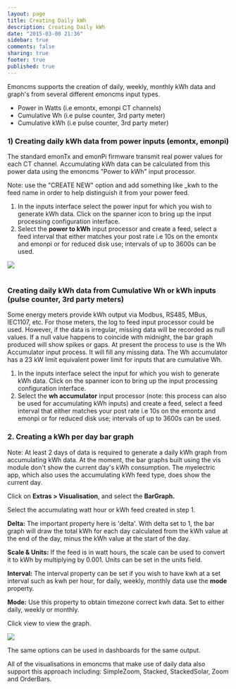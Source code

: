 ```yaml
---
layout: page
title: Creating Daily kWh
description: Creating Daily kWh
date: "2015-03-08 21:36"
sidebar: true
comments: false
sharing: true
footer: true
published: true
---
```


Emoncms supports the creation of daily, weekly, monthly kWh data and graph's from several different emoncms input types.

- Power in Watts (i.e emontx, emonpi CT channels)
- Cumulative Wh (i.e pulse counter, 3rd party meter)
- Cumulative kWh (i.e pulse counter, 3rd party meter)

### 1) Creating daily kWh data from power inputs (emontx, emonpi)

The standard emonTx and emonPi firmware transmit real power values for each CT channel. Accumulating kWh data can be calculated from this power data using the emoncms "Power to kWh" input processor.

Note: use the "CREATE NEW" option and add something like _kwh to the feed name in order to help distinguish it from your power feed.

1. In the inputs interface select the power input for which you wish to generate kWh data. Click on the spanner icon to bring up the input processing configuration interface.
2. Select the **power to kWh** input processor and create a feed, select a feed interval that either matches your post rate i.e 10s on the emontx and emonpi or for reduced disk use; intervals of up to 3600s can be used.

<img src="https://emoncms.org/Modules/site/inputprocessing.png" /><br><br>

### Creating daily kWh data from Cumulative Wh or kWh inputs (pulse counter, 3rd party meters)

Some energy meters provide kWh output via Modbus, RS485, MBus, IEC1107, etc. For those meters, the log to feed input processor could be used. However, if the data is irregular, missing data will be recorded as null values. If a null value happens to coincide with midnight, the bar graph produced will show spikes or gaps. At present the process to use is the Wh Accumulator input process. It will fill any missing data. The Wh accumulator has a 23 kW limit equivalent power limit for inputs that are cumulative Wh.

1. In the inputs interface select the input for which you wish to generate kWh data. Click on the spanner icon to bring up the input processing configuration interface.
2. Select the **wh accumulator** input processor (note: this process can also be used for accumulating kWh inputs) and create a feed, select a feed interval that either matches your post rate i.e 10s on the emontx and emonpi or for reduced disk use; intervals of up to 3600s can be used.

### 2. Creating a kWh per day bar graph

Note: At least 2 days of data is required to generate a daily kWh graph from accumulating kWh data. At the moment, the bar graphs built using the vis module don't show the current day's kWh consumption. The myelectric app, which also uses the accumulating kWh feed type, does show the current day.

Click on **Extras > Visualisation**, and select the **BarGraph.**

Select the accumulating watt hour or kWh feed created in step 1.

**Delta:** The important property here is 'delta'. With delta set to 1, the bar graph will draw the total kWh for each day calculated from the kWh value at the end of the day, minus the kWh value at the start of the day.

**Scale & Units:** If the feed is in watt hours, the scale can be used to convert it to kWh by multiplying by 0.001. Units can be set in the units field.

**Interval:** The interval property can be set if you wish to have kwh at a set interval such as kwh per hour, for daily, weekly, monthly data use the **mode** property.

**Mode:** Use this property to obtain timezone correct kwh data. Set to either daily, weekly or monthly.

Click view to view the graph.

<img src="https://emoncms.org/Modules/site/dailykwh.png" />

The same options can be used in dashboards for the same output.

All of the visualisations in emoncms that make use of daily data also support this approach including: SimpleZoom, Stacked, StackedSolar, Zoom and OrderBars.
